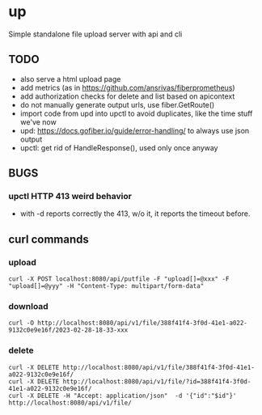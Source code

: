 # up
Simple standalone file upload server with api and cli

## TODO

- also serve a html upload page
- add metrics (as in https://github.com/ansrivas/fiberprometheus)
- add authorization checks for delete and list based on apicontext
- do not manually generate output urls, use fiber.GetRoute()
- import code from upd into upctl to avoid duplicates, like the time stuff we've now
- upd: https://docs.gofiber.io/guide/error-handling/ to always use json output
- upctl: get rid of HandleResponse(), used only once anyway

## BUGS

### upctl HTTP 413 weird behavior

- with -d reports correctly the 413, w/o it, it reports the timeout before.

## curl commands

### upload

```
curl -X POST localhost:8080/api/putfile -F "upload[]=@xxx" -F "upload[]=@yyy" -H "Content-Type: multipart/form-data"
```

### download
```
curl -O http://localhost:8080/api/v1/file/388f41f4-3f0d-41e1-a022-9132c0e9e16f/2023-02-28-18-33-xxx
```

### delete
```
curl -X DELETE http://localhost:8080/api/v1/file/388f41f4-3f0d-41e1-a022-9132c0e9e16f/
curl -X DELETE http://localhost:8080/api/v1/file/?id=388f41f4-3f0d-41e1-a022-9132c0e9e16f/
curl -X DELETE -H "Accept: application/json"  -d '{"id":"$id"}' http://localhost:8080/api/v1/file/
```
